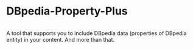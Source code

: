 # DBpedia-Property-Plus 

<img scr="./other/dbpedia_property_plus.png" width="100">

A tool that supports you to include DBpedia data (properties of DBpedia entity) in your content. And more than that.
